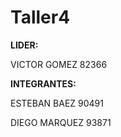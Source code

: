 # Taller4
**LIDER:** 

VICTOR GOMEZ 82366  

**INTEGRANTES:**  

ESTEBAN BAEZ 90491  

DIEGO MARQUEZ 93871
